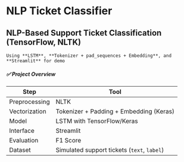 # NLP Ticket Classifier

##  NLP-Based Support Ticket Classification (TensorFlow, NLTK)
    Using **LSTM**, **Tokenizer + pad_sequences + Embedding**, and **Streamlit** for demo


##### ✅ Project Overview

| Step          | Tool                                        |
| ------------- | ------------------------------------------- |
| Preprocessing | NLTK                                        |
| Vectorization | Tokenizer + Padding + Embedding (Keras)     |
| Model         | LSTM with TensorFlow/Keras                  |
| Interface     | Streamlit                                   |
| Evaluation    | F1 Score                                    |
| Dataset       | Simulated support tickets (`text`, `label`) |

